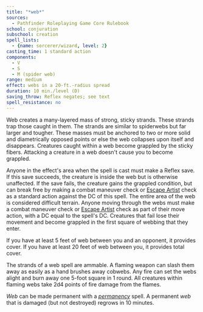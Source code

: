 ```yaml
---
title: "*web*"
sources:
  - Pathfinder Roleplaying Game Core Rulebook
school: conjuration
subschool: creation
spell_lists:
  - {name: sorcerer/wizard, level: 2}
casting_time: 1 standard action
components:
  - V
  - S
  - M (spider web)
range: medium
effect: webs in a 20-ft.-radius spread
duration: 10 min./level (D)
saving_throw: Reflex negates; see text
spell_resistance: no
---
```


Web creates a many-layered mass of strong, sticky strands. These strands trap those caught in them. The strands are similar to spiderwebs but far larger and tougher. These masses must be anchored to two or more solid and diametrically opposed points or else the web collapses upon itself and disappears. Creatures caught within a web become grappled by the sticky fibers. Attacking a creature in a web doesn't cause you to become grappled.

Anyone in the effect's area when the spell is cast must make a Reflex save. If this save succeeds, the creature is inside the web but is otherwise unaffected. If the save fails, the creature gains the grappled condition, but can break free by making a combat maneuver check or [Escape Artist](/skills/escape-artist/) check as a standard action against the DC of this spell. The entire area of the web is considered difficult terrain. Anyone moving through the webs must make a combat maneuver check or [Escape Artist](/skills/escape-artist/) check as part of their move action, with a DC equal to the spell's DC. Creatures that fail lose their movement and become grappled in the first square of webbing that they enter.

If you have at least 5 feet of web between you and an opponent, it provides cover. If you have at least 20 feet of web between you, it provides total cover.

The strands of a web spell are  ammable. A flaming weapon can slash them away as easily as a hand brushes away cobwebs. Any fire can set the webs alight and burn away one 5-foot square in 1 round. All creatures within flaming webs take 2d4 points of fire damage from the flames.

*Web* can be made permanent with a [*permanency*](/spells/permanency/) spell. A permanent *web* that is damaged (but not destroyed) regrows in 10 minutes.

